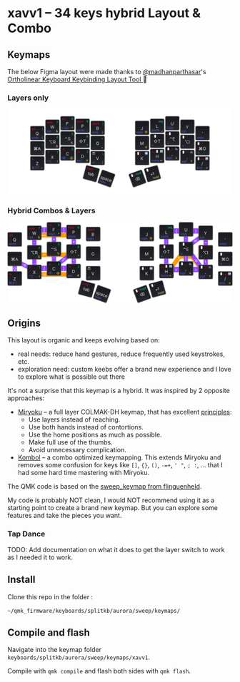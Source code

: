 # xavv1 – 34 keys hybrid Layout & Combo

## Keymaps

The below Figma layout were made thanks to [@madhanparthasar](https://www.figma.com/@madhanparthasar)'s [Ortholinear Keyboard Keybinding Layout Tool
](https://www.figma.com/community/file/1283154322826272613) 🙌

### Layers only

<img src="images/layers.png" alt="Keymap to see all layers" />

### Hybrid Combos & Layers

<img src="images/combos.png" alt="Keymap to see all layers and combos" />

## Origins

This layout is organic and keeps evolving based on:

- real needs: reduce hand gestures, reduce frequently used keystrokes, etc.
- exploration need: custom keebs offer a brand new experience and I love to explore what is possible out there

It's not a surprise that this keymap is a hybrid. It was inspired by 2 opposite approaches:

- [Miryoku](https://github.com/manna-harbour/miryoku) – a full layer COLMAK-DH keymap, that has excellent [principles](https://github.com/manna-harbour/miryoku/tree/master/docs/reference#general-principles):
  - Use layers instead of reaching.
  - Use both hands instead of contortions.
  - Use the home positions as much as possible.
  - Make full use of the thumbs.
  - Avoid unnecessary complication.
- [Kombol](https://github.com/skychil/kombol) – a combo optimized keymapping. This extends Miryoku and removes some confusion for keys like `[]`, `{}`, `()`, `-=+`, `' "`, `; :`, ... that I had some hard time mastering with Miryoku.

The QMK code is based on the [sweep_keymap from flinguenheld](https://github.com/flinguenheld/sweep_keymap).

My code is probably NOT clean, I would NOT recommend using it as a starting point to create a brand new keymap.
But you can explore some features and take the pieces you want.

### Tap Dance

TODO: Add documentation on what it does to get the layer switch to work as I needed it to work.

## Install

Clone this repo in the folder :

    ~/qmk_firmware/keyboards/splitkb/aurora/sweep/keymaps/

## Compile and flash

Navigate into the keymap folder `keyboards/splitkb/aurora/sweep/keymaps/xavv1`.

Compile with `qmk compile` and flash both sides with `qmk flash`.
